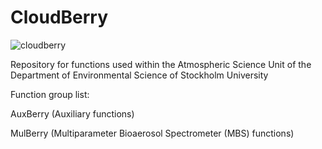 # CloudBerry

![cloudberry](https://user-images.githubusercontent.com/56432521/176161635-f11d411b-6af3-46c0-a4ef-3e44881468e1.png)


Repository for functions used within the Atmospheric Science Unit of the Department of Environmental Science of Stockholm University

Function group list:

AuxBerry (Auxiliary functions)

MulBerry (Multiparameter Bioaerosol Spectrometer (MBS) functions)
